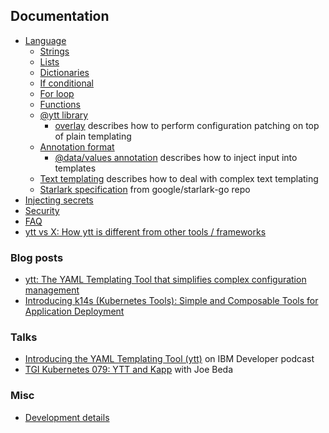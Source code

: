 ## Documentation

- [Language](lang.md)
  - [Strings](lang-ref-string.md)
  - [Lists](lang-ref-list.md)
  - [Dictionaries](lang-ref-dict.md)
  - [If conditional](lang-ref-if.md)
  - [For loop](lang-ref-for.md)
  - [Functions](lang-ref-def.md)
  - [@ytt library](lang-ref-ytt.md)
    - [overlay](lang-ref-ytt-overlay.md) describes how to perform configuration patching on top of plain templating
  - [Annotation format](lang-ref-annotation.md)
    - [@data/values annotation](ytt-data-values.md) describes how to inject input into templates
  - [Text templating](ytt-text-templating.md) describes how to deal with complex text templating
  - [Starlark specification](https://github.com/google/starlark-go/blob/master/doc/spec.md#contents) from google/starlark-go repo
- [Injecting secrets](injecting-secrets.md)
- [Security](security.md)
- [FAQ](faq.md)
- [ytt vs X: How ytt is different from other tools / frameworks](ytt-vs-x.md)

### Blog posts

- [ytt: The YAML Templating Tool that simplifies complex configuration management](https://developer.ibm.com/blogs/yaml-templating-tool-to-simplify-complex-configuration-management/)
- [Introducing k14s (Kubernetes Tools): Simple and Composable Tools for Application Deployment](https://content.pivotal.io/blog/introducing-k14s-kubernetes-tools-simple-and-composable-tools-for-application-deployment)

### Talks

- [Introducing the YAML Templating Tool (ytt)](https://www.youtube.com/watch?v=KbB5tI_g3bo) on IBM Developer podcast
- [TGI Kubernetes 079: YTT and Kapp](https://www.youtube.com/watch?v=CSglwNTQiYg) with Joe Beda

### Misc

- [Development details](dev.md)
